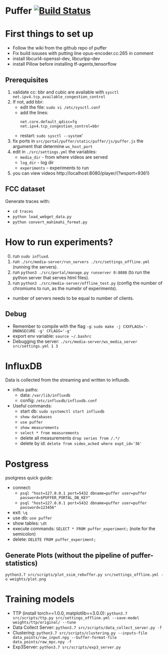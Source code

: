 # Puffer [![Build Status](https://travis-ci.org/StanfordSNR/puffer.svg?branch=master)](https://travis-ci.org/StanfordSNR/puffer)

# First things to set up
- Follow the wiki from the github repo of puffer  
- Fix build issuses with putting line opus-encoder.cc:265 in comment  
- install libcurl4-openssl-dev, libcurlpp-dev
- install Pillow before installing tf-agents,tensorflow

## Prerequisites
1. validate cc: bbr and cubic are available with `sysctl net.ipv4.tcp_available_congestion_control`
2. If not, add bbr:
    - edit the file: `sudo vi /etc/sysctl.conf`
    - add the lines:
        ```
        net.core.default_qdisc=fq
        net.ipv4.tcp_congestion_control=bbr
        ```
    - restart: `sudo sysctl --system`'
4. fix ports in `src/portal/puffer/static/puffer/js/puffer.js` the argument that determine `ws_host_port`
5. edit in `./src/settings.yml` the variables:
    - `media_dir` - from where videos are served
    - `log_dir` - log dir
    - `experiments` - experiments to run
6. you can view videos http://localhost:8080/player/{?wsport=9361}

## FCC dataset
Generate traces with:
* `cd traces`
* `python load_webget_data.py`
* `python convert_mahimahi_format.py`

# How to run experiments?
0. run `sudo influxd`.
1. run `./src/media-server/run_servers ./src/settings_offline.yml` (running the servers).
2. run `python3 ./src/portal/manage.py runserver 0:8080` (to run the python server that serves html files).
3. run `python3 ./src/media-server/offline_test.py` (config the number of chromiums to run, as the numebr of experiments).
* number of servers needs to be equal to number of clients.

## Debug
- Remember to compile with the flag `-g`: `sudo make -j CXXFLAGS='-DNONSECURE -g' CFLAGS='-g'` 
- export env variable: `source ~/.bashrc`  
- Debugging the server: `./src/media-server/ws_media_server src/settings.yml 1 3`  

# InfluxDB
Data is collected from the streaming and written to influxdb.  
- influx paths: 
    - data: `/var/lib/influxdb`
    - config: `/etc/influxdb/influxdb.conf`
- Useful commands:  
    - start db: `sudo systemctl start influxdb`  
    - `show databases`  
    - `use puffer`  
    - `show measurements`  
    - `select * from measurements` 
    - delete all measurements `drop series from /.*/` 
    - delete by id: `delete from video_acked where expt_id='36'`

# Postgress
psotgress quick guide:
* connect: 
	- `psql "host=127.0.0.1 port=5432 dbname=puffer user=puffer password=$PUFFER_PORTAL_DB_KEY"`
	- `psql "host=127.0.0.1 port=5432 dbname=puffer user=puffer password=123456"`
* exit: `\q`
* use db: `use puffer`
* show tables: `\dt`
* execute commands: `SELECT * FROM puffer_experiment;` (note for the semicolon)
* delete: `DELETE FROM puffer_experiment;`

## Generate Plots (without the pipeline of puffer-statistics)
`python3.7 src/scripts/plot_ssim_rebuffer.py src/settings_offline.yml -o weights/plot.png`

# Training models
* TTP (install torch==1.0.0, matplotlib==3.0.0): `python3.7 src/scripts/ttp.py src/settings_offline.yml --save-model weights/ttp/original/ --tune`
* Data Collect Server: `python3.7 src/scripts/data_collect_server.py -f`
* Clustering: `python3.7 src/scripts/clustering.py --inputs-file data_points/raw_input.npy --buffer-format-file data_points/raw_mpc.npy -f`
* Exp3Server: `python3.7 src/scripts/exp3_server.py`
